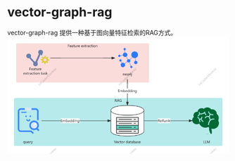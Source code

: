 # vector-graph-rag
vector-graph-rag 提供一种基于图向量特征检索的RAG方式。
![architecture_diagram.png](docs%2Fimgs%2Farchitecture_diagram.png)